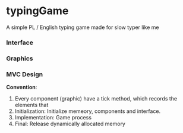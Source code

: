# typingGame
A simple PL / English typing game made for slow typer like me

### Interface




### Graphics




### MVC Design

**Convention**:
1. Every component (graphic) have a tick method, which records the elements that 
2. Initialization: Initialize memeory, components and interface.
3. Implementation: Game process
4. Final: Release dynamically allocated memory
